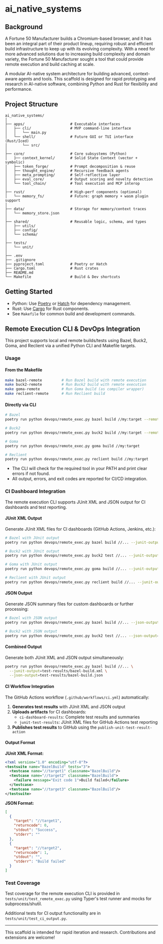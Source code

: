 # ai_native_systems

## Background
A Fortune 50 Manufacturer builds a Chromium-based browser, and it has been an integral part of their product lineup, requiring robust and efficient build infrastructure to keep up with its evolving complexity. With a need for more advanced solutions due to increasing build complexity and domain variety, the Fortune 50 Manufacturer sought a tool that could provide remote execution and build caching at scale.

A modular AI-native system architecture for building advanced, context-aware agents and tools. This scaffold is designed for rapid prototyping and research in AI-native software, combining Python and Rust for flexibility and performance.

## Project Structure

```
ai_native_systems/
│
├── apps/                     # Executable interfaces
│   ├── cli/                  # MVP command-line interface
│   │   └── main.py
│   └── shell/                # Future GUI or TUI interface (Rust/Iced)
│       └── src/
│
├── core/                     # Core subsystems (Python)
│   ├── context_kernel/       # Solid State Context (vector + symbolic)
│   ├── token_forge/          # Prompt decomposition & reuse
│   ├── thought_engine/       # Recursive feedback agents
│   ├── meta_prompting/       # Self-reflective layer
│   ├── eval_core/            # Output scoring and novelty detection
│   └── tool_chain/           # Tool execution and MCP interop
│
├── rust/                     # High-perf components (optional)
│   └── memory_fs/            # Future: graph memory + wasm plugin support
│
├── data/                     # Storage for memory/context traces
│   └── memory_store.json
│
├── shared/                   # Reusable logic, schema, and types
│   ├── utils/
│   ├── config/
│   └── schema/
│
├── tests/
│   └── unit/
│
├── .env
├── .gitignore
├── pyproject.toml            # Poetry or Hatch
├── Cargo.toml                # Rust crates
├── README.md
└── Makefile                  # Build & Dev shortcuts
```

## Getting Started
- Python: Use [Poetry](https://python-poetry.org/) or [Hatch](https://hatch.pypa.io/) for dependency management.
- Rust: Use [Cargo](https://doc.rust-lang.org/cargo/) for Rust components.
- See `Makefile` for common build and development commands.

## Remote Execution CLI & DevOps Integration

This project supports local and remote builds/tests using Bazel, Buck2, Goma, and Reclient via a unified Python CLI and Makefile targets.

### Usage

#### From the Makefile

```sh
make bazel-remote         # Run Bazel build with remote execution
make buck2-remote         # Run Buck2 build with remote execution
make goma-remote          # Run Goma build (as compiler wrapper)
make reclient-remote      # Run Reclient build
```

#### Directly via CLI

```sh
# Bazel
poetry run python devops/remote_exec.py bazel build //my:target --remote

# Buck2
poetry run python devops/remote_exec.py buck2 build //my:target --remote

# Goma
poetry run python devops/remote_exec.py goma build //my:target

# Reclient
poetry run python devops/remote_exec.py reclient build //my:target
```

- The CLI will check for the required tool in your PATH and print clear errors if not found.
- All output, errors, and exit codes are reported for CI/CD integration.

### CI Dashboard Integration

The remote execution CLI supports JUnit XML and JSON output for CI dashboards and test reporting.

#### JUnit XML Output

Generate JUnit XML files for CI dashboards (GitHub Actions, Jenkins, etc.):

```sh
# Bazel with JUnit output
poetry run python devops/remote_exec.py bazel build //... --junit-output=test-results/bazel-build.xml

# Buck2 with JUnit output
poetry run python devops/remote_exec.py buck2 test //... --junit-output=test-results/buck2-tests.xml

# Goma with JUnit output
poetry run python devops/remote_exec.py goma build //... --junit-output=test-results/goma-build.xml

# Reclient with JUnit output
poetry run python devops/remote_exec.py reclient build //... --junit-output=test-results/reclient-build.xml
```

#### JSON Output

Generate JSON summary files for custom dashboards or further processing:

```sh
# Bazel with JSON output
poetry run python devops/remote_exec.py bazel build //... --json-output=test-results/bazel-build.json

# Buck2 with JSON output
poetry run python devops/remote_exec.py buck2 test //... --json-output=test-results/buck2-tests.json
```

#### Combined Output

Generate both JUnit XML and JSON output simultaneously:

```sh
poetry run python devops/remote_exec.py bazel build //... \
  --junit-output=test-results/bazel-build.xml \
  --json-output=test-results/bazel-build.json
```

#### CI Workflow Integration

The GitHub Actions workflow (`.github/workflows/ci.yml`) automatically:

1. **Generates test results** with JUnit XML and JSON output
2. **Uploads artifacts** for CI dashboards:
   - `ci-dashboard-results`: Complete test results and summaries
   - `junit-test-results`: JUnit XML files for GitHub Actions test reporting
3. **Publishes test results** to GitHub using the `publish-unit-test-result-action`

#### Output Format

**JUnit XML Format:**
```xml
<?xml version="1.0" encoding="utf-8"?>
<testsuite name="BazelBuild" tests="3">
  <testcase name="//target1" classname="BazelBuild"/>
  <testcase name="//target2" classname="BazelBuild">
    <failure message="Exit code 1">Build failed</failure>
  </testcase>
  <testcase name="//target3" classname="BazelBuild"/>
</testsuite>
```

**JSON Format:**
```json
[
  {
    "target": "//target1",
    "returncode": 0,
    "stdout": "Success",
    "stderr": ""
  },
  {
    "target": "//target2", 
    "returncode": 1,
    "stdout": "",
    "stderr": "Build failed"
  }
]
```

### Test Coverage

Test coverage for the remote execution CLI is provided in `tests/unit/test_remote_exec.py` using Typer's test runner and mocks for subprocess/shutil.

Additional tests for CI output functionality are in `tests/unit/test_ci_output.py`.

---

This scaffold is intended for rapid iteration and research. Contributions and extensions are welcome! 